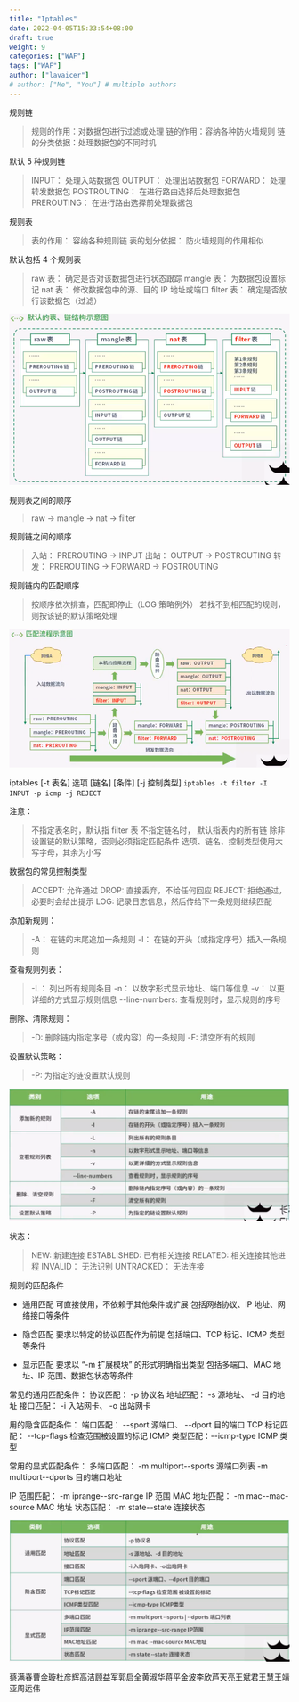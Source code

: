```yaml
---
title: "Iptables"
date: 2022-04-05T15:33:54+08:00
draft: true
weight: 9
categories: ["WAF"]
tags: ["WAF"]
author: ["lavaicer"]
# author: ["Me", "You"] # multiple authors
---
```


规则链

> 规则的作用：对数据包进行过滤或处理
> 链的作用：容纳各种防火墙规则
> 链的分类依据：处理数据包的不同时机

默认 5 种规则链

> INPUT： 处理入站数据包
> OUTPUT： 处理出站数据包
> FORWARD： 处理转发数据包
> POSTROUTING： 在进行路由选择后处理数据包
> PREROUTING： 在进行路由选择前处理数据包

规则表

> 表的作用： 容纳各种规则链
> 表的划分依据： 防火墙规则的作用相似

默认包括 4 个规则表

> raw 表： 确定是否对该数据包进行状态跟踪
> mangle 表： 为数据包设置标记
> nat 表： 修改数据包中的源、目的 IP 地址或端口
> filter 表： 确定是否放行该数据包（过滤）

![](https://raw.githubusercontent.com/lavaicer/Img/main/202204051611486.png)

规则表之间的顺序

> raw -> mangle -> nat -> filter

规则链之间的顺序

> 入站： PREROUTING -> INPUT
> 出站： OUTPUT -> POSTROUTING
> 转发： PREROUTING -> FORWARD -> POSTROUTING

规则链内的匹配顺序

> 按顺序依次排查，匹配即停止（LOG 策略例外）
> 若找不到相匹配的规则，则按该链的默认策略处理

![](https://raw.githubusercontent.com/lavaicer/Img/main/202204051800113.png)

iptables [-t 表名] 选项 [链名] [条件] [-j 控制类型]
`iptables -t filter -I INPUT -p icmp -j REJECT`

注意：

> 不指定表名时，默认指 filter 表
> 不指定链名时， 默认指表内的所有链
> 除非设置链的默认策略，否则必须指定匹配条件
> 选项、链名、控制类型使用大写字母，其余为小写

数据包的常见控制类型

> ACCEPT: 允许通过
> DROP: 直接丢弃，不给任何回应
> REJECT: 拒绝通过，必要时会给出提示
> LOG: 记录日志信息，然后传给下一条规则继续匹配

添加新规则：

> -A： 在链的末尾追加一条规则
> -I： 在链的开头（或指定序号）插入一条规则

查看规则列表：

> -L： 列出所有规则条目
> -n： 以数字形式显示地址、端口等信息
> -v： 以更详细的方式显示规则信息
> --line-numbers: 查看规则时，显示规则的序号

删除、清除规则：

> -D: 删除链内指定序号（或内容）的一条规则
> -F: 清空所有的规则

设置默认策略：

> -P: 为指定的链设置默认规则

![](https://raw.githubusercontent.com/lavaicer/Img/main/202204052151700.png)

状态：

> NEW: 新建连接
> ESTABLISHED: 已有相关连接
> RELATED: 相关连接其他进程
> INVALID： 无法识别
> UNTRACKED： 无法连接

规则的匹配条件

- 通用匹配
  可直接使用，不依赖于其他条件或扩展
  包括网络协议、IP 地址、网络接口等条件

- 隐含匹配
  要求以特定的协议匹配作为前提
  包括端口、TCP 标记、ICMP 类型等条件

- 显示匹配
  要求以 “-m 扩展模块” 的形式明确指出类型
  包括多端口、MAC 地址、IP 范围、数据包状态等条件

常见的通用匹配条件：
协议匹配： -p 协议名
地址匹配： -s 源地址、 -d 目的地址
接口匹配： -i 入站网卡、 -o 出站网卡

用的隐含匹配条件：
端口匹配： --sport 源端口、 --dport 目的端口
TCP 标记匹配： --tcp-flags 检查范围被设置的标记
ICMP 类型匹配：--icmp-type ICMP 类型

常用的显式匹配条件：
多端口匹配：
-m multiport--sports 源端口列表
-m multiport--dports 目的端口地址

IP 范围匹配： -m iprange--src-range IP 范围
MAC 地址匹配： -m mac--mac-source MAC 地址
状态匹配： -m state--state 连接状态

![](https://raw.githubusercontent.com/lavaicer/Img/main/202204061339493.png)

蔡满春曹金璇杜彦辉高洁顾益军郭启全黄淑华蒋平金波李欣芦天亮王斌君王慧王靖亚周运伟
